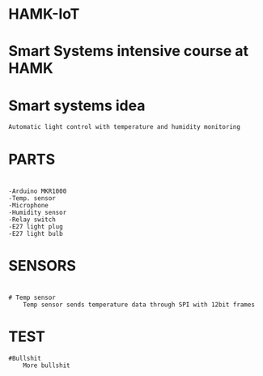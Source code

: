 # 	   HAMK-IoT		#
#      Smart Systems intensive course at HAMK	#

# Smart systems idea
	Automatic light control with temperature and humidity monitoring

#			#
#	PARTS		#
#			#

	-Arduino MKR1000
	-Temp. sensor
	-Microphone
	-Humidity sensor
	-Relay switch
	-E27 light plug
	-E27 light bulb

#			#
#	SENSORS		#
#			#
	# Temp sensor
		Temp sensor sends temperature data through SPI with 12bit frames

#	TEST		#

	#Bullshit
		More bullshit
